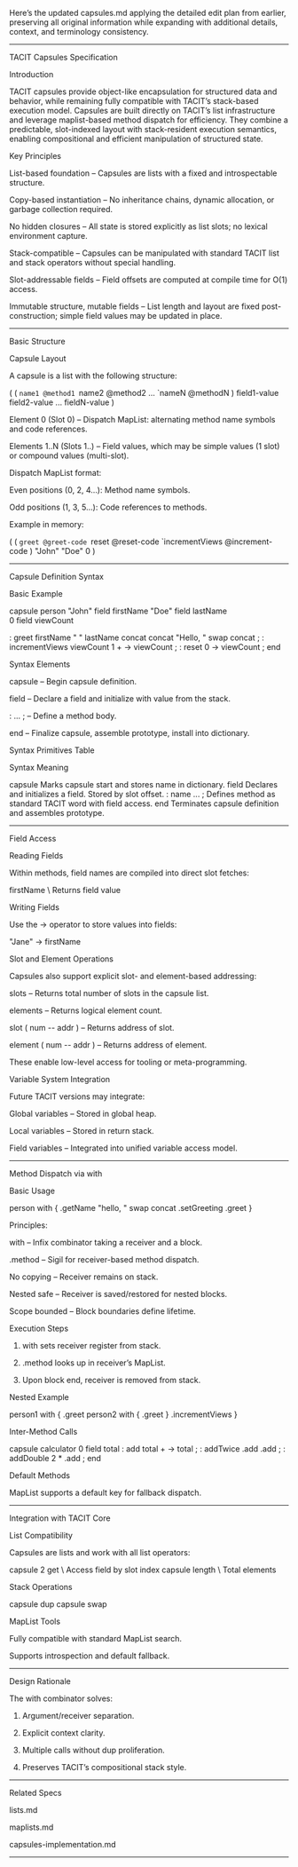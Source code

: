 Here’s the updated capsules.md applying the detailed edit plan from earlier, preserving all original information while expanding with additional details, context, and terminology consistency.


---

TACIT Capsules Specification

Introduction

TACIT capsules provide object-like encapsulation for structured data and behavior, while remaining fully compatible with TACIT’s stack-based execution model. Capsules are built directly on TACIT’s list infrastructure and leverage maplist-based method dispatch for efficiency. They combine a predictable, slot-indexed layout with stack-resident execution semantics, enabling compositional and efficient manipulation of structured state.

Key Principles

List-based foundation – Capsules are lists with a fixed and introspectable structure.

Copy-based instantiation – No inheritance chains, dynamic allocation, or garbage collection required.

No hidden closures – All state is stored explicitly as list slots; no lexical environment capture.

Stack-compatible – Capsules can be manipulated with standard TACIT list and stack operators without special handling.

Slot-addressable fields – Field offsets are computed at compile time for O(1) access.

Immutable structure, mutable fields – List length and layout are fixed post-construction; simple field values may be updated in place.



---

Basic Structure

Capsule Layout

A capsule is a list with the following structure:

( ( `name1 @method1 `name2 @method2 ... `nameN @methodN ) field1-value field2-value ... fieldN-value )

Element 0 (Slot 0) – Dispatch MapList: alternating method name symbols and code references.

Elements 1..N (Slots 1..) – Field values, which may be simple values (1 slot) or compound values (multi-slot).


Dispatch MapList format:

Even positions (0, 2, 4…): Method name symbols.

Odd positions (1, 3, 5…): Code references to methods.


Example in memory:

( ( `greet @greet-code `reset @reset-code `incrementViews @increment-code ) "John" "Doe" 0 )


---

Capsule Definition Syntax

Basic Example

capsule person
  "John" field firstName
  "Doe"  field lastName  
  0      field viewCount

  : greet firstName " " lastName concat concat "Hello, " swap concat ;
  : incrementViews viewCount 1 + -> viewCount ;
  : reset 0 -> viewCount ;
end

Syntax Elements

capsule <name> – Begin capsule definition.

<value> field <name> – Declare a field and initialize with value from the stack.

: <name> ... ; – Define a method body.

end – Finalize capsule, assemble prototype, install into dictionary.


Syntax Primitives Table

Syntax	Meaning

capsule <name>	Marks capsule start and stores name in dictionary.
<value> field <symbol>	Declares and initializes a field. Stored by slot offset.
: name ... ;	Defines method as standard TACIT word with field access.
end	Terminates capsule definition and assembles prototype.



---

Field Access

Reading Fields

Within methods, field names are compiled into direct slot fetches:

firstName    \ Returns field value

Writing Fields

Use the -> operator to store values into fields:

"Jane" -> firstName

Slot and Element Operations

Capsules also support explicit slot- and element-based addressing:

slots – Returns total number of slots in the capsule list.

elements – Returns logical element count.

slot ( num -- addr ) – Returns address of slot.

element ( num -- addr ) – Returns address of element.


These enable low-level access for tooling or meta-programming.

Variable System Integration

Future TACIT versions may integrate:

Global variables – Stored in global heap.

Local variables – Stored in return stack.

Field variables – Integrated into unified variable access model.



---

Method Dispatch via with

Basic Usage

person with {
    .getName "hello, " swap concat
    .setGreeting
    .greet
}

Principles:

with – Infix combinator taking a receiver and a block.

.method – Sigil for receiver-based method dispatch.

No copying – Receiver remains on stack.

Nested safe – Receiver is saved/restored for nested blocks.

Scope bounded – Block boundaries define lifetime.


Execution Steps

1. with sets receiver register from stack.


2. .method looks up in receiver’s MapList.


3. Upon block end, receiver is removed from stack.



Nested Example

person1 with {
    .greet
    person2 with {
        .greet
    }
    .incrementViews
}

Inter-Method Calls

capsule calculator
  0 field total
  : add total + -> total ;
  : addTwice .add .add ;
  : addDouble 2 * .add ;
end

Default Methods

MapList supports a default key for fallback dispatch.


---

Integration with TACIT Core

List Compatibility

Capsules are lists and work with all list operators:

capsule 2 get     \ Access field by slot index
capsule length    \ Total elements

Stack Operations

capsule dup
capsule swap

MapList Tools

Fully compatible with standard MapList search.

Supports introspection and default fallback.



---

Design Rationale

The with combinator solves:

1. Argument/receiver separation.


2. Explicit context clarity.


3. Multiple calls without dup proliferation.


4. Preserves TACIT’s compositional stack style.




---

Related Specs

lists.md

maplists.md

capsules-implementation.md



---

